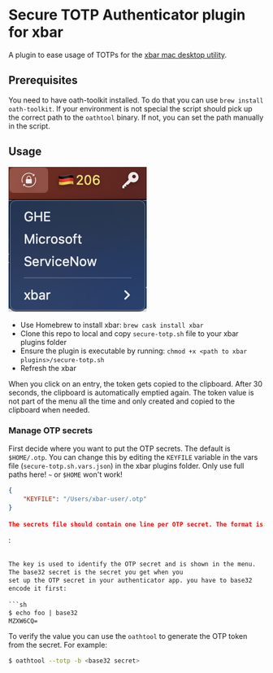 # Secure TOTP Authenticator plugin for xbar

A plugin to ease usage of TOTPs for the [xbar mac desktop utility](https://xbarapp.com/).

## Prerequisites

You need to have oath-toolkit installed. To do that you can use `brew install oath-toolkit`. If your environment is not
special the script should pick up the correct path to the `oathtool` binary. If not, you can set the path manually in
the script.

## Usage

![Secure TOTP xbar Plugin](./img/TOTP.png)

- Use Homebrew to install xbar: `brew cask install xbar`
- Clone this repo to local and copy `secure-totp.sh` file to your xbar plugins folder
- Ensure the plugin is executable by running: `chmod +x <path to xbar plugins>/secure-totp.sh`
- Refresh the xbar

When you click on an entry, the token gets copied to the clipboard. After 30 seconds, the clipboard is automatically
emptied again. The token value is not part of the menu all the time and only created and copied to the clipboard when
needed.

### Manage OTP secrets

First decide where you want to put the OTP secrets. The default is `$HOME/.otp`. You can change this by editing the
`KEYFILE` variable in the vars file (`secure-totp.sh.vars.json`) in the xbar plugins folder. Only use full paths here!
`~` or `$HOME` won't work!

```json
{
    "KEYFILE": "/Users/xbar-user/.otp"
}

The secrets file should contain one line per OTP secret. The format is:

```
<key>:<base32 secret>
```

The key is used to identify the OTP secret and is shown in the menu. The base32 secret is the secret you get when you
set up the OTP secret in your authenticator app. you have to base32 encode it first:

```sh
$ echo foo | base32
MZXW6CQ=
```

To verify the value you can use the `oathtool` to generate the OTP token from the secret. For example:

```sh
$ oathtool --totp -b <base32 secret>
```
